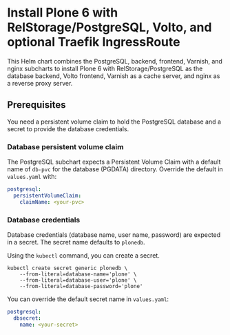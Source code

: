 # Install Plone 6 with RelStorage/PostgreSQL, Volto, and optional Traefik IngressRoute

This Helm chart combines the PostgreSQL, backend, frontend, Varnish, and nginx subcharts to install Plone 6 with RelStorage/PostgreSQL as the database backend, Volto frontend, Varnish as a cache server, and nginx as a reverse proxy server.

## Prerequisites

You need a persistent volume claim to hold the PostgreSQL database and a secret to provide the database credentials.

### Database persistent volume claim

The PostgreSQL subchart expects a Persistent Volume Claim with a default name of `db-pvc` for the database (PGDATA) directory.
Override the default in `values.yaml` with:

```yaml
postgresql:
  persistentVolumeClaim:
    claimName: <your-pvc>
```

### Database credentials

Database credentials (database name, user name, password) are expected in a secret.
The secret name defaults to `plonedb`.

Using the `kubectl` command, you can create a secret.

```shell
kubectl create secret generic plonedb \
    --from-literal=database-name='plone' \
    --from-literal=database-user='plone' \
    --from-literal=database-password='plone'
```

You can override the default secret name in `values.yaml`:

```yaml
postgresql:
  dbsecret:
    name: <your-secret>
```
